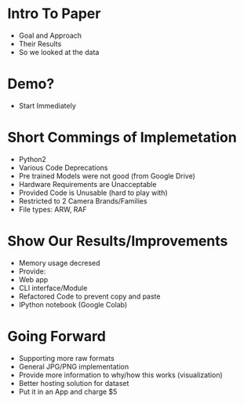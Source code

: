 # Intro To Paper

- Goal and Approach
- Their Results
- So we looked at the data

# Demo?

- Start Immediately

# Short Commings of Implemetation

- Python2
- Various Code Deprecations
- Pre trained Models were not good (from Google Drive)
- Hardware Requirements are Unacceptable
- Provided Code is Unusable (hard to play with)
- Restricted to 2 Camera Brands/Families
- File types: ARW, RAF

# Show Our Results/Improvements

- Memory usage decresed
- Provide:
- Web app
- CLI interface/Module
- Refactored Code to prevent copy and paste
- IPython notebook (Google Colab)

# Going Forward

- Supporting more raw formats
- General JPG/PNG implementation
- Provide more information to why/how this works (visualization)
- Better hosting solution for dataset
- Put it in an App and charge \$5
